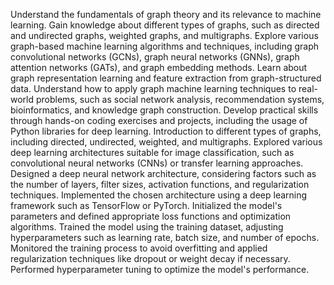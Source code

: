  Understand the fundamentals of graph theory and its relevance to machine learning.
Gain knowledge about different types of graphs, such as directed and undirected graphs, weighted graphs, and multigraphs.
Explore various graph-based machine learning algorithms and techniques, including graph convolutional networks (GCNs), graph neural networks (GNNs), graph attention networks (GATs), and graph embedding methods.
Learn about graph representation learning and feature extraction from graph-structured data.
Understand how to apply graph machine learning techniques to real-world problems, such as social network analysis, recommendation systems, bioinformatics, and knowledge graph construction.
Develop practical skills through hands-on coding exercises and projects, including the usage of Python libraries for deep learning.
Introduction to different types of graphs, including directed, undirected, weighted, and multigraphs.
Explored various deep learning architectures suitable for image classification, such as convolutional neural networks (CNNs) or transfer learning approaches.
Designed a deep neural network architecture, considering factors such as the number of layers, filter sizes, activation functions, and regularization techniques.
Implemented the chosen architecture using a deep learning framework such as TensorFlow or PyTorch.
Initialized the model's parameters and defined appropriate loss functions and optimization algorithms.
Trained the model using the training dataset, adjusting hyperparameters such as learning rate, batch size, and number of epochs.
Monitored the training process to avoid overfitting and applied regularization techniques like dropout or weight decay if necessary.
Performed hyperparameter tuning to optimize the model's performance.

